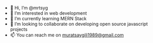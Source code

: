 - 👋 Hi, I’m @mrtsyg
- 👀 I’m interested in web development
- 🌱 I’m currently learning MERN Stack
- 💞️ I’m looking to collaborate on developing open source javascript projects
- 📫 You can reach me on muratsaygili1989@gmail.com

<!---
mrtsyg/mrtsyg is a ✨ special ✨ repository because its `README.md` (this file) appears on your GitHub profile.
You can click the Preview link to take a look at your changes.
--->
